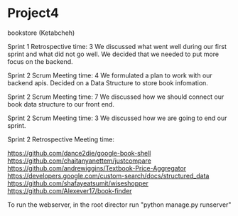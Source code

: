 # Project4
bookstore (Ketabcheh)

Sprint 1 Retrospective time: 3
We discussed what went well during our first sprint and what did not go well. We decided that we needed to put more focus on the backend.

Sprint 2 Scrum Meeting time: 4
We formulated a plan to work with our backend apis. Decided on a Data Structure to store book infomation.

Sprint 2 Scrum Meeting time: 7
We discussed how we should connect our book data structure to our front end. 

Sprint 2 Scrum Meeting time: 3
We discussed how we are going to end our sprint.

Sprint 2 Retrospective Meeting time:

https://github.com/dance2die/google-book-shell
https://github.com/chaitanyanettem/justcompare
https://github.com/andrewiggins/Textbook-Price-Aggregator
https://developers.google.com/custom-search/docs/structured_data
https://github.com/shafayeatsumit/wiseshopper
https://github.com/Alexever17/book-finder

To run the webserver, in the root director run "python manage.py runserver"
